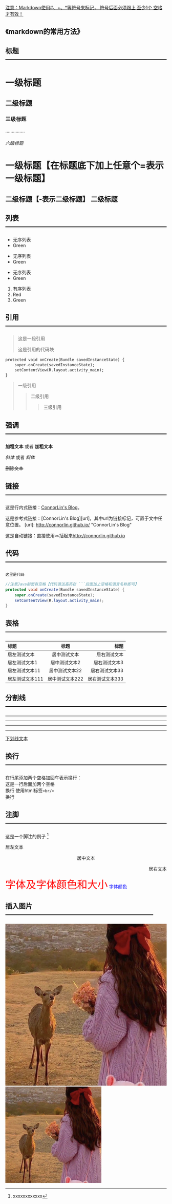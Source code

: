 <u>注意：Markdown使用#、+、*等符号来标记， 符号后面必须跟上 至少1个 空格才有效！</u>
## 《markdown的常用方法》
## 标题————————————————————————
# 一级标题
## 二级标题
### 三级标题
……………
###### 六级标题

一级标题【在标题底下加上任意个=表示一级标题】
==========
二级标题【-表示二级标题】
二级标题
-----------

## 列表————————————————————————
- 无序列表
- Green

* 无序列表
* Green

+ 无序列表
+ Green

1. 有序列表
2. Red
3. Green

## 引用————————————————————————
> 这是一段引用
>
> 这是引用的代码块
> 
    protected void onCreate(Bundle savedInstanceState) {
        super.onCreate(savedInstanceState);
        setContentView(R.layout.activity_main);
    }
> 一级引用
>> 二级引用
>>> 三级引用

## 强调————————————————————————
**加粗文本** 或者 __加粗文本__

*斜体* 或者 _斜体_

~~删除文本~~

## 链接————————————————————————
这是行内式链接：[ConnorLin's Blog](http://connorlin.github.io)。

这是参考式链接：[ConnorLin's Blog][url]，其中url为链接标记，可置于文中任意位置。
[url]: http://connorlin.github.io/ "ConnorLin's Blog"

这是自动链接：直接使用`<>`括起来<http://connorlin.github.io>

[avatar]: https://github.com/Hxiaotong/blog/blob/master/git/img/5.png

## 代码————————————————————————
```
这里是代码
```
``` Java
//注意Java前面有空格【代码语法高亮在 ```后面加上空格和语言名称即可】
protected void onCreate(Bundle savedInstanceState) {
    super.onCreate(savedInstanceState);
    setContentView(R.layout.activity_main);
}
```

## 表格————————————————————————
|标题          |标题         |标题          |
|:---         |:---:        |---:         |
|居左测试文本   |居中测试文本   |居右测试文本   |
|居左测试文本1  |居中测试文本2  |居右测试文本3  |
|居左测试文本11 |居中测试文本22 |居右测试文本33 |
|居左测试文本111|居中测试文本222|居右测试文本333|

## 分割线————————————————————————
***
---
___
* * *
<u>下划线文本</u>

## 换行————————————————————————
在行尾添加两个空格加回车表示换行：  
这是一行后面加两个空格  
换行
使用html标签`<br/>`<br/>换行

## 注脚————————————————————————
这是一个脚注的例子 [^1]
[^1]: xxxxxxxxxxxx



<p align="left">居左文本</p>
<p align="center">居中文本</p>
<p align="right">居右文本</p>

<font face="微软雅黑" color="red" size="6">字体及字体颜色和大小</font>
<font color="#0000ff">字体颜色</font>

## 插入图片——————————————————————
![avatar](./example.png)
<img src="./example.png" alt="图片替换文本" width="300" align="bottom" />
